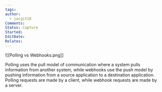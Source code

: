 ```yaml
---
tags: 
author:
  - jacgit18
Comments: 
Status: Capture
Started: 
EditDate: 
Relates:
---
```

![[Polling vs Webhooks.png]]

Polling uses the pull model of communication where a system pulls information from another system, while webhooks use the push model by pushing information from a source application to a destination application. Polling requests are made by a client, while webhook requests are made by a server.